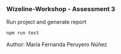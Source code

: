 ### Wizeline-Workshop - Assessment 3

Run project and generate report 

```sh
npm run test
```

Author: María Fernanda Peruyero Núñez 
